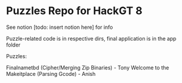 # Puzzles Repo for HackGT 8

See notion [todo: insert notion here] for info

Puzzle-related code is in respective dirs, final application is in the app folder

Puzzles:

Finalnametbd (Cipher/Merging Zip Binaries) - Tony
Welcome to the Makeitplace (Parsing Gcode) - Anish


